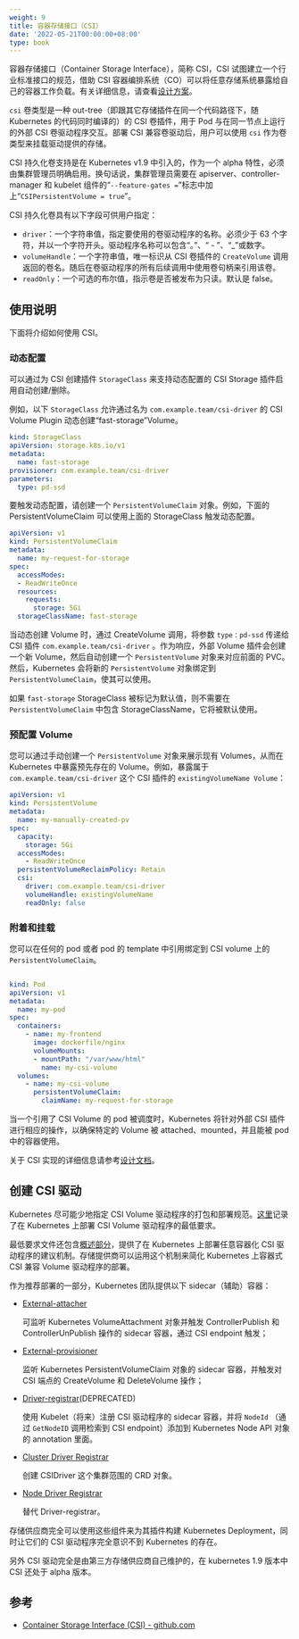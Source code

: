 ```yaml
---
weight: 9
title: 容器存储接口（CSI）
date: '2022-05-21T00:00:00+08:00'
type: book
---
```


容器存储接口（Container Storage Interface），简称 CSI，CSI 试图建立一个行业标准接口的规范，借助 CSI 容器编排系统（CO）可以将任意存储系统暴露给自己的容器工作负载。有关详细信息，请查看[设计方案](https://github.com/kubernetes/community/blob/master/contributors/design-proposals/storage/container-storage-interface.md)。

`csi` 卷类型是一种 out-tree（即跟其它存储插件在同一个代码路径下，随 Kubernetes 的代码同时编译的）的 CSI 卷插件，用于 Pod 与在同一节点上运行的外部 CSI 卷驱动程序交互。部署 CSI 兼容卷驱动后，用户可以使用 `csi` 作为卷类型来挂载驱动提供的存储。

CSI 持久化卷支持是在 Kubernetes v1.9 中引入的，作为一个 alpha 特性，必须由集群管理员明确启用。换句话说，集群管理员需要在 apiserver、controller-manager 和 kubelet 组件的“`--feature-gates =`”标志中加上“`CSIPersistentVolume = true`”。

CSI 持久化卷具有以下字段可供用户指定：

- `driver`：一个字符串值，指定要使用的卷驱动程序的名称。必须少于 63 个字符，并以一个字符开头。驱动程序名称可以包含“。”、“ - ”、“_”或数字。
- `volumeHandle`：一个字符串值，唯一标识从 CSI 卷插件的 `CreateVolume` 调用返回的卷名。随后在卷驱动程序的所有后续调用中使用卷句柄来引用该卷。
- `readOnly`：一个可选的布尔值，指示卷是否被发布为只读。默认是 false。

## 使用说明

下面将介绍如何使用 CSI。

### 动态配置

可以通过为 CSI 创建插件 `StorageClass` 来支持动态配置的 CSI Storage 插件启用自动创建/删除。

例如，以下 `StorageClass` 允许通过名为 `com.example.team/csi-driver` 的 CSI Volume Plugin 动态创建“fast-storage”Volume。

```yaml
kind: StorageClass
apiVersion: storage.k8s.io/v1
metadata:
  name: fast-storage
provisioner: com.example.team/csi-driver
parameters:
  type: pd-ssd
```

要触发动态配置，请创建一个 `PersistentVolumeClaim` 对象。例如，下面的 PersistentVolumeClaim 可以使用上面的 StorageClass 触发动态配置。

```yaml
apiVersion: v1
kind: PersistentVolumeClaim
metadata:
  name: my-request-for-storage
spec:
  accessModes:
  - ReadWriteOnce
  resources:
    requests:
      storage: 5Gi
  storageClassName: fast-storage
```

当动态创建 Volume 时，通过 CreateVolume 调用，将参数 `type：pd-ssd` 传递给 CSI 插件 `com.example.team/csi-driver` 。作为响应，外部 Volume 插件会创建一个新 Volume，然后自动创建一个 `PersistentVolume` 对象来对应前面的 PVC。然后，Kubernetes 会将新的 `PersistentVolume` 对象绑定到 `PersistentVolumeClaim`，使其可以使用。

如果 `fast-storage` StorageClass 被标记为默认值，则不需要在 `PersistentVolumeClaim` 中包含 StorageClassName，它将被默认使用。

### 预配置 Volume

您可以通过手动创建一个 `PersistentVolume` 对象来展示现有 Volumes，从而在 Kubernetes 中暴露预先存在的 Volume。例如，暴露属于 `com.example.team/csi-driver` 这个 CSI 插件的 `existingVolumeName Volume`：

```yaml
apiVersion: v1
kind: PersistentVolume
metadata:
  name: my-manually-created-pv
spec:
  capacity:
    storage: 5Gi
  accessModes:
    - ReadWriteOnce
  persistentVolumeReclaimPolicy: Retain
  csi:
    driver: com.example.team/csi-driver
    volumeHandle: existingVolumeName
    readOnly: false
```

### 附着和挂载

您可以在任何的 pod 或者 pod 的 template 中引用绑定到 CSI volume 上的 `PersistentVolumeClaim`。

```yaml

kind: Pod
apiVersion: v1
metadata:
  name: my-pod
spec:
  containers:
    - name: my-frontend
      image: dockerfile/nginx
      volumeMounts:
      - mountPath: "/var/www/html"
        name: my-csi-volume
  volumes:
    - name: my-csi-volume
      persistentVolumeClaim:
        claimName: my-request-for-storage
```

当一个引用了 CSI Volume 的 pod 被调度时，Kubernetes 将针对外部 CSI 插件进行相应的操作，以确保特定的 Volume 被 attached、mounted，并且能被 pod 中的容器使用。

关于 CSI 实现的详细信息请参考[设计文档](https://github.com/kubernetes/community/blob/master/contributors/design-proposals/storage/container-storage-interface.md)。

## 创建 CSI 驱动

Kubernetes 尽可能少地指定 CSI Volume 驱动程序的打包和部署规范。[这里](https://github.com/kubernetes/community/blob/master/contributors/design-proposals/storage/container-storage-interface.md#third-party-csi-volume-drivers)记录了在 Kubernetes 上部署 CSI Volume 驱动程序的最低要求。

最低要求文件还包含[概述部分](https://github.com/kubernetes/community/blob/master/contributors/design-proposals/storage/container-storage-interface.md#recommended-mechanism-for-deploying-csi-drivers-on-kubernetes)，提供了在 Kubernetes 上部署任意容器化 CSI 驱动程序的建议机制。存储提供商可以运用这个机制来简化 Kubernetes 上容器式 CSI 兼容 Volume 驱动程序的部署。 

作为推荐部署的一部分，Kubernetes 团队提供以下 sidecar（辅助）容器：

- [External-attacher](https://github.com/kubernetes-csi/external-attacher)

  可监听 Kubernetes VolumeAttachment 对象并触发 ControllerPublish 和 ControllerUnPublish 操作的 sidecar 容器，通过 CSI endpoint 触发；

- [External-provisioner](https://github.com/kubernetes-csi/external-provisioner)

  监听 Kubernetes PersistentVolumeClaim 对象的 sidecar 容器，并触发对 CSI 端点的 CreateVolume 和 DeleteVolume 操作；

- [Driver-registrar](https://github.com/kubernetes-csi/driver-registrar)(DEPRECATED)

  使用 Kubelet（将来）注册 CSI 驱动程序的 sidecar 容器，并将 `NodeId` （通过 `GetNodeID` 调用检索到 CSI endpoint）添加到 Kubernetes Node API 对象的 annotation 里面。

- [Cluster Driver Registrar](https://github.com/kubernetes-csi/cluster-driver-registrar)

  创建 CSIDriver 这个集群范围的 CRD 对象。

- [Node Driver Registrar](https://github.com/kubernetes-csi/node-driver-registrar)

  替代 Driver-registrar。

存储供应商完全可以使用这些组件来为其插件构建 Kubernetes Deployment，同时让它们的 CSI 驱动程序完全意识不到 Kubernetes 的存在。

另外 CSI 驱动完全是由第三方存储供应商自己维护的，在 kubernetes 1.9 版本中 CSI 还处于 alpha 版本。

## 参考

- [Container Storage Interface (CSI) - github.com](https://github.com/container-storage-interface/spec/blob/master/spec.md)
